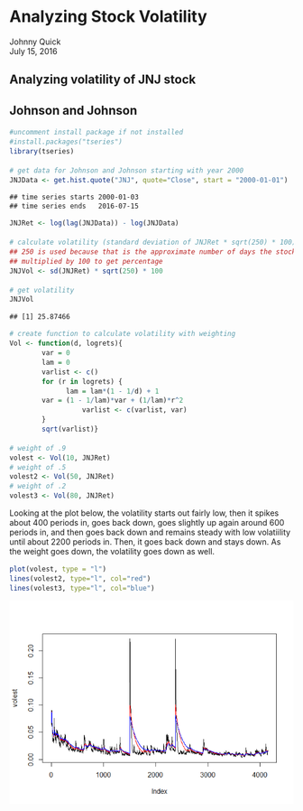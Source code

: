 # Analyzing Stock Volatility
Johnny Quick  
July 15, 2016  

## Analyzing volatility of JNJ stock 
## Johnson and Johnson


```r
#uncomment install package if not installed
#install.packages("tseries")
library(tseries)

# get data for Johnson and Johnson starting with year 2000
JNJData <- get.hist.quote("JNJ", quote="Close", start = "2000-01-01")
```

```
## time series starts 2000-01-03
## time series ends   2016-07-15
```

```r
JNJRet <- log(lag(JNJData)) - log(JNJData)

# calculate volatility (standard deviation of JNJRet * sqrt(250) * 100)
## 250 is used because that is the approximate number of days the stock market is open
## multiplied by 100 to get percentage
JNJVol <- sd(JNJRet) * sqrt(250) * 100

# get volatility
JNJVol
```

```
## [1] 25.87466
```

```r
# create function to calculate volatility with weighting
Vol <- function(d, logrets){
        var = 0
        lam = 0
        varlist <- c()
        for (r in logrets) {
              lam = lam*(1 - 1/d) + 1
        var = (1 - 1/lam)*var + (1/lam)*r^2
                  varlist <- c(varlist, var)
        }
        sqrt(varlist)}

# weight of .9
volest <- Vol(10, JNJRet)
# weight of .5
volest2 <- Vol(50, JNJRet)
# weight of .2
volest3 <- Vol(80, JNJRet)
```

Looking at the plot below, the volatility starts out fairly low, then it spikes about 400 periods in, goes back down, goes slightly up again around 600 periods in, and then goes back down and remains steady with low volatiility until about 2200 periods in. Then, it goes back down and stays down. As the weight goes down, the volatility goes down as well.


```r
plot(volest, type = "l")
lines(volest2, type="l", col="red")
lines(volest3, type="l", col="blue")
```

![](BLT9_5_files/figure-html/plot-1.png)<!-- -->
